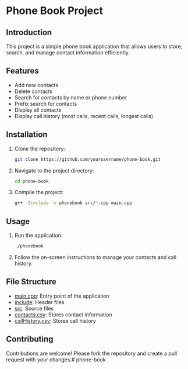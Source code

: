 # Phone Book Project

## Introduction
This project is a simple phone book application that allows users to store, search, and manage contact information efficiently.

## Features
- Add new contacts
- Delete contacts
- Search for contacts by name or phone number
- Prefix search for contacts
- Display all contacts
- Display call history (most calls, recent calls, longest calls)

## Installation
1. Clone the repository:
    ```sh
    git clone https://github.com/yourusername/phone-book.git
    ```
2. Navigate to the project directory:
    ```sh
    cd phone-book
    ```
3. Compile the project:
    ```sh
    g++ -Iinclude -o phonebook src/*.cpp main.cpp
    ```

## Usage
1. Run the application:
    ```sh
    ./phonebook
    ```
2. Follow the on-screen instructions to manage your contacts and call history.

## File Structure
- [main.cpp](/main.cpp): Entry point of the application
- [include](/include/): Header files
- [src](/src/): Source files
- [contacts.csv](/contacts.csv): Stores contact information
- [callHistory.csv](/callHistory.csv): Stores call history

## Contributing
Contributions are welcome! Please fork the repository and create a pull request with your changes.#   p h o n e - b o o k  
 